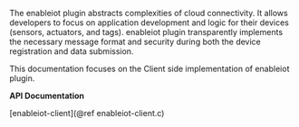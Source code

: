 The enableiot plugin abstracts complexities of cloud connectivity. It allows developers to focus on application development
and logic for their devices (sensors, actuators, and tags). enableiot plugin transparently implements the necessary message
format and security during both the device registration and data submission.

This documentation focuses on the Client side implementation of enableiot plugin.

<B> API Documentation </B>

[enableiot-client](@ref enableiot-client.c) <BR>
